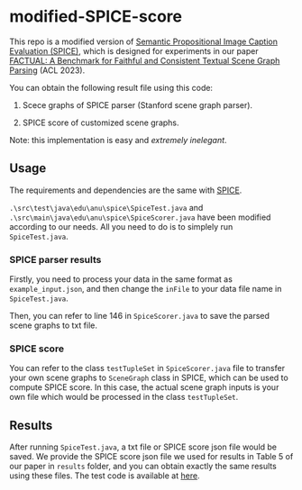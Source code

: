 # modified-SPICE-score

This repo is a modified version of [Semantic Propositional Image Caption Evaluation (SPICE)](https://github.com/peteanderson80/SPICE), which is designed for experiments in our paper [FACTUAL: A Benchmark for Faithful and Consistent Textual Scene Graph Parsing](https://arxiv.org/pdf/2305.17497.pdf) (ACL 2023).

You can obtain the following result file using this code:

1. Scece graphs of SPICE parser (Stanford scene graph parser).

2. SPICE score of customized scene graphs.

Note: this implementation is easy and *extremely inelegant*.

## Usage

The requirements and dependencies are the same with [SPICE](https://github.com/peteanderson80/SPICE).

`.\src\test\java\edu\anu\spice\SpiceTest.java` and `.\src\main\java\edu\anu\spice\SpiceScorer.java` have been modified according to our needs.
All you need to do is to simplely run `SpiceTest.java`.

### SPICE parser results

Firstly, you need to process your data in the same format as `example_input.json`, and then change the `inFile` to your data file name in `SpiceTest.java`.

Then, you can refer to line 146 in `SpiceScorer.java` to save the parsed scene graphs to txt file.

### SPICE score

You can refer to the class `testTupleSet` in `SpiceScorer.java` file to transfer your own scene graphs to `SceneGraph` class in SPICE, which can be used to compute SPICE score. 
In this case, the actual scene graph inputs is your own file which would be processed in the class `testTupleSet`.

## Results

After running `SpiceTest.java`, a txt file or SPICE score json file would be saved.
We provide the SPICE score json file we used for results in Table 5 of our paper in `results` folder, and you can obtain exactly the same results using these files.
The test code is available at [here](https://github.com/jmhessel/clipscore/blob/main/flickr8k_example/compute_metrics.py).
